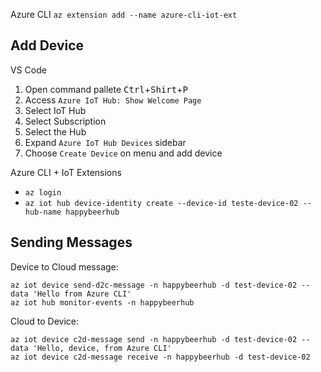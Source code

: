 
Azure CLI
 `az extension add --name azure-cli-iot-ext`

## Add Device

VS Code

1. Open command pallete <kbd>Ctrl</kbd>+<kbd>Shirt</kbd>+<kbd>P</kbd>
2. Access `Azure IoT Hub: Show Welcome Page`
3. Select IoT Hub
4. Select Subscription
5. Select the Hub
6. Expand `Azure IoT Hub Devices` sidebar
7. Choose `Create Device` on menu and add device

Azure CLI + IoT Extensions

* `az login`
* `az iot hub device-identity create --device-id teste-device-02 --hub-name happybeerhub`

## Sending Messages

Device to Cloud message:

```
az iot device send-d2c-message -n happybeerhub -d test-device-02 --data 'Hello from Azure CLI'
az iot hub monitor-events -n happybeerhub
```

Cloud to Device:

```
az iot device c2d-message send -n happybeerhub -d test-device-02 --data 'Hello, device, from Azure CLI'
az iot device c2d-message receive -n happybeerhub -d test-device-02
```